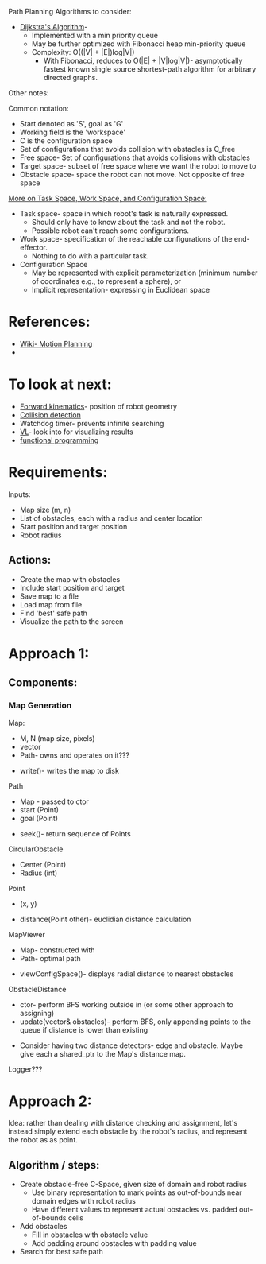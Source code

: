 Path Planning Algorithms to consider:
* [Dijkstra's Algorithm](https://en.wikipedia.org/wiki/Dijkstra%27s_algorithm)- 
  * Implemented with a min priority queue
  * May be further optimized with Fibonacci heap min-priority queue
  * Complexity: O((|V| + |E|)log|V|)
    * With Fibonacci, reduces to O(|E| + |V|log|V|)- asymptotically fastest known single source shortest-path algorithm for arbitrary directed graphs.

Other notes:

Common notation:
* Start denoted as 'S', goal as 'G'
* Working field is the 'workspace'
* C is the configuration space
* Set of configurations that avoids collision with obstacles is C_free
* Free space- Set of configurations that avoids collisions with obstacles
* Target space- subset of free space where we want the robot to move to
* Obstacle space- space the robot can not move. Not opposite of free space

[More on Task Space, Work Space, and Configuration Space:](https://www.mecharithm.com/task-space-and-workspace-for-robots/)
* Task space- space in which robot's task is naturally expressed.
  * Should only have to know about the task and not the robot.
  * Possible robot can't reach some configurations.
* Work space- specification of the reachable configurations of the end-effector.
  * Nothing to do with a particular task.
* Configuration Space
  * May be represented with explicit parameterization (minimum number of coordinates e.g., to represent a sphere), or
  * Implicit representation- expressing in Euclidean space

# References:
* [Wiki- Motion Planning](https://en.wikipedia.org/wiki/Motion_planning)
* 

# To look at next:
* [Forward kinematics](https://en.wikipedia.org/wiki/Forward_kinematics)- position of robot geometry
* [Collision detection](https://en.wikipedia.org/wiki/Collision_detection) 
* Watchdog timer- prevents infinite searching
* [VL](https://www.visualizationlibrary.org/docs/2.1/html/index.html)- look into for visualizing results
* [functional programming](https://learn.microsoft.com/en-us/archive/msdn-magazine/2012/august/c-functional-style-programming-in-c)

# Requirements:
Inputs:
* Map size (m, n)
* List of obstacles, each with a radius and center location
* Start position and target position
* Robot radius

## Actions:
* Create the map with obstacles
* Include start position and target
* Save map to a file
* Load map from file
* Find 'best' safe path 
* Visualize the path to the screen

# Approach 1:

## Components:

### Map Generation
Map:
- M, N (map size, pixels)
- vector<CircularObstacle>
- Path- owns and operates on it???
+ write()- writes the map to disk

Path
- Map - passed to ctor
- start (Point)
- goal (Point)
+ seek()- return sequence of Points 

CircularObstacle
- Center (Point)
- Radius (int)

Point
- (x, y)
+ distance(Point other)- euclidian distance calculation

MapViewer
- Map- constructed with
- Path- optimal path
+ viewConfigSpace()- displays radial distance to nearest obstacles

ObstacleDistance
+ ctor- perform BFS working outside in (or some other approach to assigning)
+ update(vector<Circle>& obstacles)- perform BFS, only appending points
to the queue if distance is lower than existing
- Consider having two distance detectors- edge and obstacle. Maybe give each a shared_ptr to
the Map's distance map.

Logger???


# Approach 2:
Idea: rather than dealing with distance checking and assignment, let's instead simply extend each obstacle by the robot's radius, and represent the robot as as point.

## Algorithm / steps:
* Create obstacle-free C-Space, given size of domain and robot radius
  * Use binary representation to mark points as out-of-bounds near domain edges with robot radius
  * Have different values to represent actual obstacles vs. padded out-of-bounds cells
* Add obstacles
  * Fill in obstacles with obstacle value
  * Add padding around obstacles with padding value
* Search for best safe path
